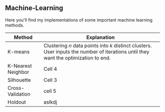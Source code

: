## Machine-Learning
Here you'll find my implementations of some important machine learning methods.  


Method | Explanation
------------- | -------------
K-means | Clustering *n* data points into *k* distinct clusters. User inputs the number of iterations until they want the optimization to end.  
K-Nearest Neighbor | Cell 4 
Silhouette | Cell 3
Cross-Validation | cell 5
Holdout | aslkdj
